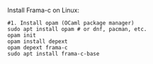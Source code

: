 Install Frama-c on Linux:
```
#1. Install opam (OCaml package manager)
sudo apt install opam # or dnf, pacman, etc.
opam init
opam install depext
opam depext frama-c
sudo apt install frama-c-base
```

